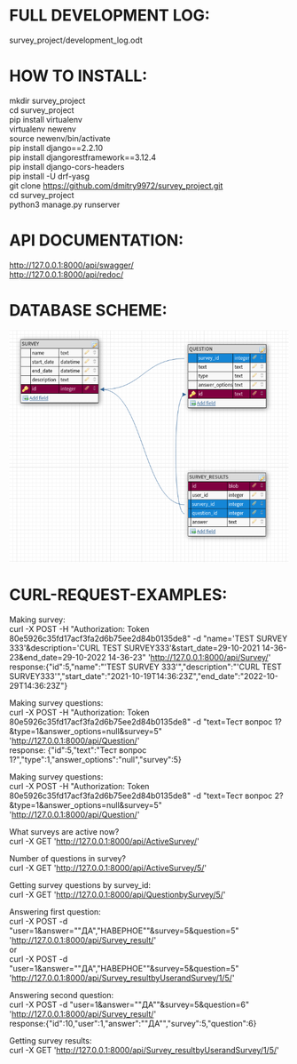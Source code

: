 # FULL DEVELOPMENT LOG:  
survey_project/development_log.odt   
  
  
# HOW TO INSTALL:  
mkdir survey_project  
cd survey_project  
pip install virtualenv  
virtualenv newenv  
source newenv/bin/activate  
pip install django==2.2.10  
pip install djangorestframework==3.12.4    
pip install django-cors-headers  
pip install -U drf-yasg  
git clone https://github.com/dmitry9972/survey_project.git  
cd survey_project  
python3 manage.py runserver  
  
  
# API DOCUMENTATION:  
http://127.0.0.1:8000/api/swagger/  
http://127.0.0.1:8000/api/redoc/  


# DATABASE SCHEME:  
![This is an image](https://github.com/dmitry9972/survey_project/blob/main/survey_database_cheme.png)
  
  
# CURL-REQUEST-EXAMPLES:  

Making survey:  
curl -X POST -H "Authorization: Token 80e5926c35fd17acf3fa2d6b75ee2d84b0135de8" -d "name='TEST SURVEY 333'&description='CURL TEST SURVEY333'&start_date=29-10-2021 14-36-23&end_date=29-10-2022 14-36-23" 'http://127.0.0.1:8000/api/Survey/'  
response:{"id":5,"name":"'TEST SURVEY 333'","description":"'CURL TEST SURVEY333'","start_date":"2021-10-19T14:36:23Z","end_date":"2022-10-29T14:36:23Z"}  
  
Making survey questions:  
curl -X POST -H "Authorization: Token 80e5926c35fd17acf3fa2d6b75ee2d84b0135de8" -d "text=Тест вопрос 1?&type=1&answer_options=null&survey=5" 'http://127.0.0.1:8000/api/Question/'  
response: {"id":5,"text":"Тест вопрос 1?","type":1,"answer_options":"null","survey":5}  
  
Making survey questions:  
curl -X POST -H "Authorization: Token 80e5926c35fd17acf3fa2d6b75ee2d84b0135de8" -d "text=Тест вопрос 2?&type=1&answer_options=null&survey=5" 'http://127.0.0.1:8000/api/Question/'  
  
What surveys are active now?  
curl -X GET 'http://127.0.0.1:8000/api/ActiveSurvey/'  
  
Number of questions in survey?  
curl -X GET 'http://127.0.0.1:8000/api/ActiveSurvey/5/'  
  
Getting survey questions by survey_id:  
curl -X GET 'http://127.0.0.1:8000/api/QuestionbySurvey/5/'  
  
Answering first question:  
curl -X POST -d "user=1&answer="\"ДА\",\"НАВЕРНОЕ\""&survey=5&question=5" 'http://127.0.0.1:8000/api/Survey_result/'  
or   
curl -X POST -d "user=1&answer="\"ДА\",\"НАВЕРНОЕ\""&survey=5&question=5" 'http://127.0.0.1:8000/api/Survey_resultbyUserandSurvey/1/5/'  
  
Answering second question:  
curl -X POST -d "user=1&answer="\"ДА\""&survey=5&question=6" 'http://127.0.0.1:8000/api/Survey_result/'  
response:{"id":10,"user":1,"answer":"\"ДА\"","survey":5,"question":6}  
  
Getting survey results:  
curl -X GET 'http://127.0.0.1:8000/api/Survey_resultbyUserandSurvey/1/5/'  




